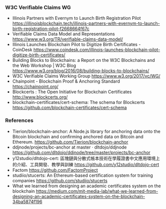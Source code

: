 ### W3C Verifiable Claims WG 

* Illinois Partners with Evernym to Launch Birth Registration Pilot  https://illinoisblockchain.tech/illinois-partners-with-evernym-to-launch-birth-registration-pilot-f2668664f67c
* Verifiable Claims Data Model and Representations https://www.w3.org/TR/verifiable-claims-data-model/
* Illinois Launches Blockchain Pilot to Digitize Birth Certificates - CoinDesk  https://www.coindesk.com/illinois-launches-blockchain-pilot-digitize-birth-certificates/
* Building Blocks to Blockchains: a Report on the W3C Blockchains and the Web Workshop | W3C Blog https://www.w3.org/blog/2016/08/building-blocks-to-blockchains/
* W3C Verifiable Claims Working Group https://www.w3.org/2017/vc/WG/
* Chainpoint - Blockchain Proof & Anchoring Standard  https://chainpoint.org/
* Blockcerts : The Open Initiative for Blockchain Certificates  http://www.blockcerts.org/
* blockchain-certificates/cert-schema: The schema for Blockcerts  https://github.com/blockchain-certificates/cert-schema

### References
* Tierion/blockchain-anchor: A Node.js library for anchoring data onto the Bitcoin blockchain and confirming anchored data on Bitcoin and Ethereum. https://github.com/Tierion/blockchain-anchor
* ddjnode/projects/bc-anchor at master · dltdojo/ddjnode https://github.com/dltdojo/ddjnode/tree/master/projects/bc-anchor
* y12studio/dltdojo-cert: 區塊鏈與分散式帳本技術在學履證書中文應用環境上的介紹、工具開發、教學與訓練 https://github.com/y12studio/dltdojo-cert
* Factom https://github.com/FactomProject
* studiio/stucerts: An Ethereum-based certification system for training companies https://github.com/studiio/stucerts
* What we learned from designing an academic certificates system on the blockchain  https://medium.com/mit-media-lab/what-we-learned-from-designing-an-academic-certificates-system-on-the-blockchain-34ba5874f196